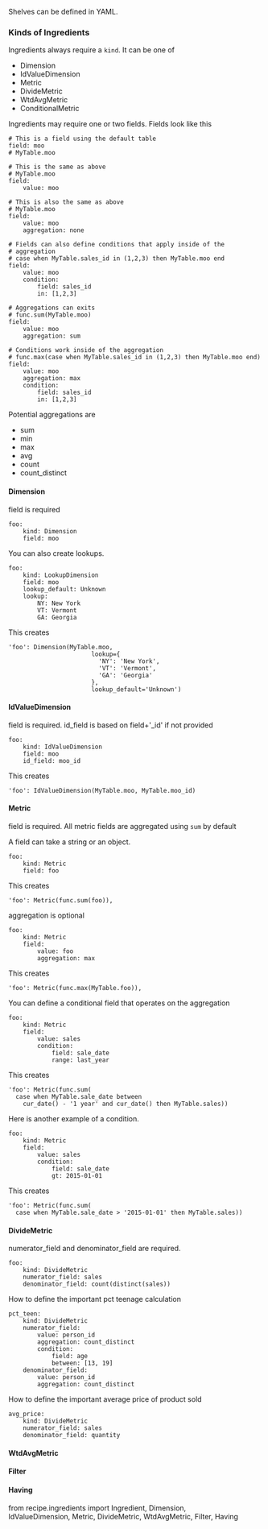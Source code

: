 Shelves can be defined in YAML.



### Kinds of Ingredients

Ingredients always require a `kind`. It can be one of

- Dimension
- IdValueDimension
- Metric
- DivideMetric
- WtdAvgMetric
- ConditionalMetric

Ingredients may require one or two fields. Fields look like this

    # This is a field using the default table
    field: moo
    # MyTable.moo

    # This is the same as above
    # MyTable.moo
    field:
        value: moo

    # This is also the same as above
    # MyTable.moo
    field:
        value: moo
        aggregation: none

    # Fields can also define conditions that apply inside of the
    # aggregation
    # case when MyTable.sales_id in (1,2,3) then MyTable.moo end
    field:
        value: moo
        condition:
            field: sales_id
            in: [1,2,3]

    # Aggregations can exits
    # func.sum(MyTable.moo)
    field:
        value: moo
        aggregation: sum

    # Conditions work inside of the aggregation
    # func.max(case when MyTable.sales_id in (1,2,3) then MyTable.moo end)
    field:
        value: moo
        aggregation: max
        condition:
            field: sales_id
            in: [1,2,3]

Potential aggregations are

- sum
- min
- max
- avg
- count
- count_distinct

#### Dimension

field is required

    foo:
        kind: Dimension
        field: moo

You can also create lookups.

    foo:
        kind: LookupDimension
        field: moo
        lookup_default: Unknown
        lookup:
            NY: New York
            VT: Vermont
            GA: Georgia

This creates

    'foo': Dimension(MyTable.moo,
                           lookup={
                             'NY': 'New York',
                             'VT': 'Vermont',
                             'GA': 'Georgia'
                           },
                           lookup_default='Unknown')

#### IdValueDimension

field is required.
id_field is based on field+'_id' if not provided

    foo:
        kind: IdValueDimension
        field: moo
        id_field: moo_id

This creates

    'foo': IdValueDimension(MyTable.moo, MyTable.moo_id)

#### Metric

field is required. All metric fields are aggregated using `sum` by default


A field can take a string or an object.

    foo:
        kind: Metric
        field: foo

This creates

    'foo': Metric(func.sum(foo)),


aggregation is optional

    foo:
        kind: Metric
        field:
            value: foo
            aggregation: max

This creates

    'foo': Metric(func.max(MyTable.foo)),

You can define a conditional field that operates on the aggregation

    foo:
        kind: Metric
        field:
            value: sales
            condition:
                field: sale_date
                range: last_year

This creates

    'foo': Metric(func.sum(
      case when MyTable.sale_date between
        cur_date() - '1 year' and cur_date() then MyTable.sales))


Here is another example of a condition.

    foo:
        kind: Metric
        field:
            value: sales
            condition:
                field: sale_date
                gt: 2015-01-01

This creates

    'foo': Metric(func.sum(
      case when MyTable.sale_date > '2015-01-01' then MyTable.sales))

#### DivideMetric

numerator_field and denominator_field are required.

    foo:
        kind: DivideMetric
        numerator_field: sales
        denominator_field: count(distinct(sales))

How to define the important pct teenage calculation

    pct_teen:
        kind: DivideMetric
        numerator_field:
            value: person_id
            aggregation: count_distinct
            condition:
                field: age
                between: [13, 19]
        denominator_field:
            value: person_id
            aggregation: count_distinct

How to define the important average price of product sold

    avg_price:
        kind: DivideMetric
        numerator_field: sales
        denominator_field: quantity




#### WtdAvgMetric

#### Filter

#### Having
from recipe.ingredients import Ingredient, Dimension, \
    IdValueDimension, Metric, DivideMetric, WtdAvgMetric,
    Filter, Having
